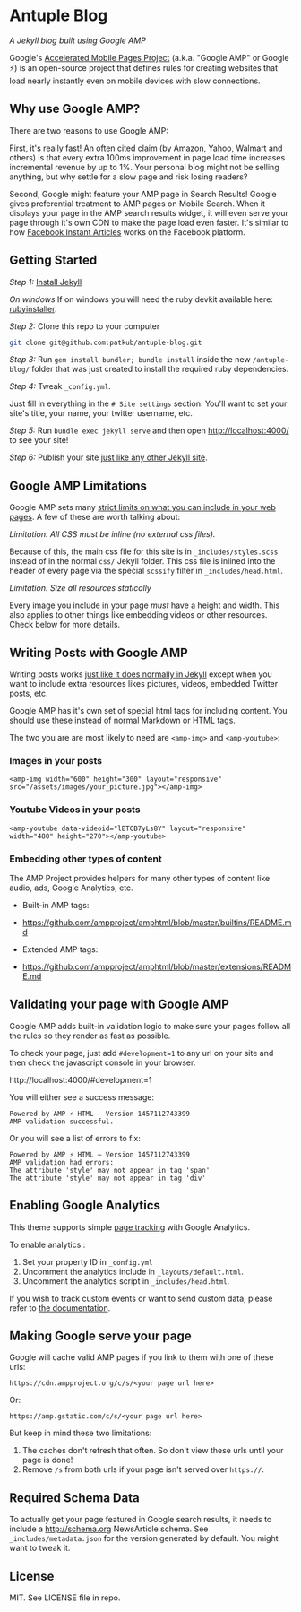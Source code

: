 # Antuple Blog

*A Jekyll blog built using Google AMP*

Google's [Accelerated Mobile Pages Project](https://www.ampproject.org/)
(a.k.a. "Google AMP" or Google ⚡) is an open-source project that defines rules
for creating websites that load nearly instantly even on mobile devices with
slow connections.

## Why use Google AMP?

There are two reasons to use Google AMP:

First, it's really fast! An often cited claim (by Amazon, Yahoo, Walmart and
others) is that every extra 100ms improvement in page load time increases
incremental revenue by up to 1%. Your personal blog might not be selling
anything, but why settle for a slow page and risk losing readers?

Second, Google might feature your AMP page in Search Results! Google gives
preferential treatment to AMP pages on Mobile Search. When it displays your
page in the AMP search results widget, it will even serve your page through
it's own CDN to make the page load even faster. It's similar to how
[Facebook Instant Articles](https://instantarticles.fb.com/) works on the
Facebook platform.

## Getting Started

*Step 1:* [Install Jekyll](https://jekyllrb.com/docs/installation/)

*On windows*
If on windows you will need the ruby devkit available here: [rubyinstaller](http://rubyinstaller.org/).

*Step 2:* Clone this repo to your computer

```bash
git clone git@github.com:patkub/antuple-blog.git
```

*Step 3:* Run `gem install bundler; bundle install` inside the new `/antuple-blog/` folder that was
just created to install the required ruby dependencies.

*Step 4:* Tweak `_config.yml`.

Just fill in everything in the `# Site settings` section.
You'll want to set your site's title, your name, your twitter username, etc.

*Step 5:* Run `bundle exec jekyll serve` and then open
[http://localhost:4000/](http://localhost:4000/) to see your site!

*Step 6:* Publish your site
[just like any other Jekyll site](https://jekyllrb.com/docs/deployment-methods/).

## Google AMP Limitations

Google AMP sets many
[strict limits on what you can include in your web pages](https://www.ampproject.org/docs/get_started/technical_overview.html).
A few of these are worth talking about:

*Limitation: All CSS must be inline (no external css files).*

Because of this, the main css file for this site is in `_includes/styles.scss`
instead of in the normal `css/` Jekyll folder. This css file is inlined
into the header of every page via the special `scssify` filter in `_includes/head.html`.

*Limitation: Size all resources statically*

Every image you include in your page *must* have a height and width. This also
applies to other things like embedding videos or other resources. Check below
for more details.

## Writing Posts with Google AMP

Writing posts works
[just like it does normally in Jekyll](https://jekyllrb.com/docs/posts/)
except when you want to include extra resources likes pictures, videos,
embedded Twitter posts, etc.

Google AMP has it's own set of special html tags for including content. You
should use these instead of normal Markdown or HTML tags.

The two you are are most likely to need are `<amp-img>` and `<amp-youtube>`:

### Images in your posts

```
<amp-img width="600" height="300" layout="responsive" src="/assets/images/your_picture.jpg"></amp-img>
```

### Youtube Videos in your posts

```
<amp-youtube data-videoid="lBTCB7yLs8Y" layout="responsive" width="480" height="270"></amp-youtube>
```

### Embedding other types of content

The AMP Project provides helpers for many other types of content like audio,
ads, Google Analytics, etc.

* Built-in AMP tags:
 * https://github.com/ampproject/amphtml/blob/master/builtins/README.md

* Extended AMP tags:
 * https://github.com/ampproject/amphtml/blob/master/extensions/README.md

## Validating your page with Google AMP

Google AMP adds built-in validation logic to make sure your pages follow all
the rules so they render as fast as possible.

To check your page, just add `#development=1` to any url on your site and then
check the javascript console in your browser.

http://localhost:4000/#development=1

You will either see a success message:

```
Powered by AMP ⚡ HTML – Version 1457112743399
AMP validation successful.
```

Or you will see a list of errors to fix:

```
Powered by AMP ⚡ HTML – Version 1457112743399
AMP validation had errors:
The attribute 'style' may not appear in tag 'span'
The attribute 'style' may not appear in tag 'div'
```

## Enabling Google Analytics

This theme supports simple [page tracking](https://developers.google.com/analytics/devguides/collection/amp-analytics/#page_tracking) with Google Analytics.

To enable analytics :

1. Set your property ID in `_config.yml`
2. Uncomment the analytics include in `_layouts/default.html`.
3. Uncomment the analytics script in `_includes/head.html`.

If you wish to track custom events or want to send custom data, please refer to [the documentation](https://developers.google.com/analytics/devguides/collection/amp-analytics/#event_tracking).

## Making Google serve your page

Google will cache valid AMP pages if you link to them with one of these urls:

`https://cdn.ampproject.org/c/s/<your page url here>`

Or:

`https://amp.gstatic.com/c/s/<your page url here>`

But keep in mind these two limitations:

1. The caches don't refresh that often. So don't view these urls until your page
   is done!
2. Remove `/s` from both urls if your page isn't served over `https://`.

## Required Schema Data

To actually get your page featured in Google search results, it needs to include
a http://schema.org NewsArticle schema. See `_includes/metadata.json` for the
version generated by default. You might want to tweak it.

## License

MIT. See LICENSE file in repo.
